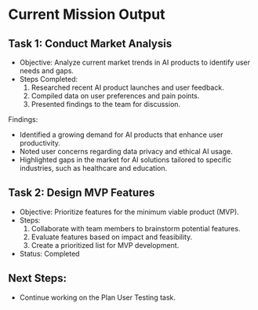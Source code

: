 # Current Mission Output

## Task 1: Conduct Market Analysis
- Objective: Analyze current market trends in AI products to identify user needs and gaps.
- Steps Completed:
  1. Researched recent AI product launches and user feedback.
  2. Compiled data on user preferences and pain points.
  3. Presented findings to the team for discussion.

Findings:
- Identified a growing demand for AI products that enhance user productivity.
- Noted user concerns regarding data privacy and ethical AI usage.
- Highlighted gaps in the market for AI solutions tailored to specific industries, such as healthcare and education.

## Task 2: Design MVP Features
- Objective: Prioritize features for the minimum viable product (MVP).
- Steps:
  1. Collaborate with team members to brainstorm potential features.
  2. Evaluate features based on impact and feasibility.
  3. Create a prioritized list for MVP development.
- Status: Completed

## Next Steps:
- Continue working on the Plan User Testing task.
